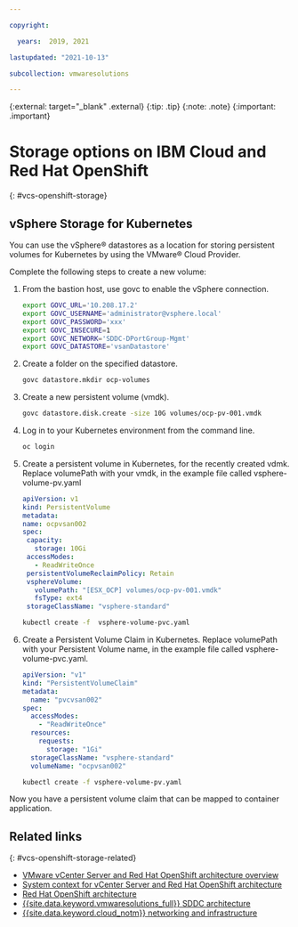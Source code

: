 ```yaml
---

copyright:

  years:  2019, 2021

lastupdated: "2021-10-13"

subcollection: vmwaresolutions

---
```


{:external: target="_blank" .external}
{:tip: .tip}
{:note: .note}
{:important: .important}

# Storage options on IBM Cloud and Red Hat OpenShift
{: #vcs-openshift-storage}

## vSphere Storage for Kubernetes

You can use the vSphere® datastores as a location for storing persistent volumes for Kubernetes by using the VMware® Cloud Provider.

Complete the following steps to create a new volume:

1. From the bastion host, use govc to enable the vSphere connection.

   ```bash
   export GOVC_URL='10.208.17.2'
   export GOVC_USERNAME='administrator@vsphere.local'
   export GOVC_PASSWORD='xxx'
   export GOVC_INSECURE=1
   export GOVC_NETWORK='SDDC-DPortGroup-Mgmt'
   export GOVC_DATASTORE='vsanDatastore'
   ```

2. Create a folder on the specified datastore.

   ```bash
   govc datastore.mkdir ocp-volumes
   ```

3. Create a new persistent volume (vmdk).

   ```bash
   govc datastore.disk.create -size 10G volumes/ocp-pv-001.vmdk
   ```

4. Log in to your Kubernetes environment from the command line.

   ```bash
   oc login
   ```

5. Create a persistent volume in Kubernetes, for the recently created vdmk. Replace volumePath with your vmdk, in the example file called
 vsphere-volume-pv.yaml

   ```yaml
   apiVersion: v1
   kind: PersistentVolume
   metadata:
   name: ocpvsan002
   spec:
    capacity:
      storage: 10Gi
    accessModes:
      - ReadWriteOnce
    persistentVolumeReclaimPolicy: Retain
    vsphereVolume:
      volumePath: "[ESX_OCP] volumes/ocp-pv-001.vmdk"
      fsType: ext4
    storageClassName: "vsphere-standard"

   ```

   ```bash
   kubectl create -f  vsphere-volume-pvc.yaml
   ```

6. Create a Persistent Volume Claim in Kubernetes. Replace volumePath with your Persistent Volume name, in the example file called vsphere-volume-pvc.yaml.

   ```yaml
   apiVersion: "v1"
   kind: "PersistentVolumeClaim"
   metadata:
     name: "pvcvsan002"
   spec:
     accessModes:
       - "ReadWriteOnce"
     resources:
       requests:
         storage: "1Gi"
     storageClassName: "vsphere-standard"
     volumeName: "ocpvsan002"
   ```

   ```bash
   kubectl create -f vsphere-volume-pv.yaml
   ```

Now you have a persistent volume claim that can be mapped to container application.

## Related links
{: #vcs-openshift-storage-related}

* [VMware vCenter Server and Red Hat OpenShift architecture overview](/docs/vmwaresolutions?topic=vmwaresolutions-vcs-openshift-intro)
* [System context for vCenter Server and Red Hat OpenShift architecture](/docs/vmwaresolutions?topic=vmwaresolutions-vcs-openshift-syscontext)
* [Red Hat OpenShift architecture](/docs/vmwaresolutions?topic=vmwaresolutions-vcs-openshift-redhat-arch)
* [{{site.data.keyword.vmwaresolutions_full}} SDDC architecture](/docs/vmwaresolutions?topic=vmwaresolutions-vcs-openshift-arch)
* [{{site.data.keyword.cloud_notm}} networking and infrastructure](/docs/vmwaresolutions?topic=vmwaresolutions-vcs-openshift-sddc-infra)
